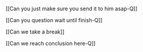 

[[Can you just make sure you send it to him asap-Q]]

[[Can you question wait until finish-Q]]

[[Can we take a break]]

[[Can we reach conclusion here-Q]]